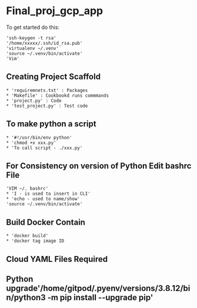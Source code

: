 # Final_proj_gcp_app

To get started do this:
    
    'ssh-keygen -t rsa'
    '/home/xxxxx/.ssh/id_rsa.pub'
    'virtualenv ~/.venv'
    'source ~/.venv/bin/activate'
    'Vim'

## Creating Project Scaffold

    * 'requiremnets.txt' : Packages 
    * 'Makefile' : Cookbookd runs commmands
    * 'project.py' : Code
    * 'test_project.py' : Test code 

## To make python a script

    * '#!/usr/bin/env python'
    * 'chmod +x xxx.py'
    * 'To call script - ./xxx.py'

## For Consistency on version of Python Edit bashrc File

    'VIM ~/. bashrc'
    * 'I - is used to insert in CLI'
    * 'echo - used to name/show'
    'source ~/.venv/bin/activate'

## Build Docker Contain
    * 'docker build'
    * 'docker tag image ID 

## Cloud YAML Files Required

## Python upgrade'/home/gitpod/.pyenv/versions/3.8.12/bin/python3 -m pip install --upgrade pip' 

